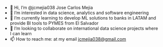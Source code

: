 - 👋 Hi, I’m @jcmejia038 Jose Carlos Mejia
- 👀 I’m interested in data science,  analytics and software engineering
- 🌱 I’m currently learning to develop ML solutions to banks in LATAM and provide BI tools to PYMES from El Salvador
- 💞️ I’m looking to collaborate on international data science projects where I can learn
- 📫 How to reach me: at my email jcmejia038@gmail.com

<!---
jcmejia038/jcmejia038 is a ✨ special ✨ repository because its `README.md` (this file) appears on your GitHub profile.
You can click the Preview link to take a look at your changes.
--->
